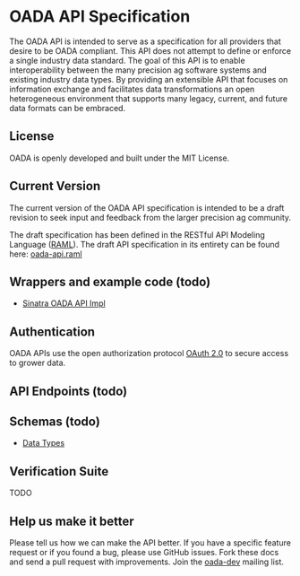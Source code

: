 OADA API Specification
======================
The OADA API is intended to serve as a specification for all providers that desire to be OADA compliant. This API does not attempt to define or enforce a single industry data standard. The goal of this API is to enable interoperability between the many precision ag software systems and existing industry data types. By providing an extensible API that focuses on information exchange and facilitates data transformations an open heterogeneous environment that supports many legacy, current, and future data formats can be embraced.

## License
OADA is openly developed and built under the MIT License. 

## Current Version
The current version of the OADA API specification is intended to be a draft revision to seek input and feedback from the larger precision ag community.

The draft specification has been defined in the RESTful API Modeling Language ([RAML](http://raml.org/)). The draft API specification in its entirety can be found here: [oada-api.raml](https://github.com/OADA/oada-api-spec/blob/raml/v0_2/oada-api.raml)

## Wrappers and example code (todo)
 * [Sinatra OADA API Impl](https://github.com/OADA/oada-api-sinatra-impl)

## Authentication
OADA APIs use the open authorization protocol [OAuth 2.0](http://oauth.net/2/) to secure access to grower data.

## API Endpoints (todo)
<!---
 * [Files](sections/files.md)
 * [Metadata](sections/metadata.md)
 * [Search](sections/search.md)
 * [Support](sections/support.md)
-->

## Schemas (todo)
 * [Data Types](sections/data-types.md)

<!---
 * [File Formats](sections/file-formats.md)
 * [File Metadata](sections/file-metadata.md)
-->
 
## Verification Suite
TODO

## Help us make it better
Please tell us how we can make the API better. If you have a specific feature request or if you found a bug, please use GitHub issues. Fork these docs and send a pull request with improvements. Join the [oada-dev](https://groups.google.com/forum/?hl=en#!forum/oada-dev) mailing list.
